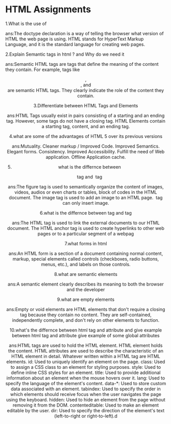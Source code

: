 # HTML Assignments

1.What is the use of <!DOCTYPE html>

ans:The doctype declaration is a way of telling the browser what version of HTML the web page is using. HTML stands for HyperText Markup Language, and it is the standard language for creating web pages. 

2.Explain Semantic tags in html ? and Why do we need it

ans:Semantic HTML tags are tags that define the meaning of the content they contain. For example, tags like <header>, <article>, and <footer> are semantic HTML tags. They clearly indicate the role of the content they contain.

3.Differentiate between HTML Tags and Elements 

ans:HTML Tags usually exist in pairs consisting of a starting and an ending tag. However, some tags do not have a closing tag. HTML Elements contain a starting tag, content, and an ending tag. 

4.what are some of the advantages of HTML 5 over its previous versions

ans:Mutuality.
Cleaner markup / Improved Code.
Improved Semantics.
Elegant forms.
Consistency.
Improved Accessibility.
Fulfill the need of Web application.
Offline Application cache.

5. what is the differnce between  <figure> tag and <img> tag

ans:The figure tag is used to semantically organize the content of images, videos, audios or even charts or tables, block of codes in the HTML document. The image tag is used to add an image to an HTML page. <img> tag can only insert image.

6.what is the differnce between <link>tag and <a>tag

ans:The HTML <link> tag is used to link the external documents to our HTML document. The HTML <a> anchor tag is used to create hyperlinks to other web pages or to a particular segment of a webpag

7.what forms in html

ans:An HTML form is a section of a document containing normal content, markup, special elements called controls (checkboxes, radio buttons, menus, etc.), and labels on those controls.

8.what are semantic elements

ans:A semantic element clearly describes its meaning to both the browser and the developer

9.what are empty elements

ans:Empty or void elements are HTML elements that don't require a closing tag because they contain no content. They are self-contained, independently complete, and don't rely on other elements to function.

10.what's the differnce between html tag and attribute and give example between html tag and attribute give example of some global attributes

ans:HTML tags are used to hold the HTML element. HTML element holds the content. HTML attributes are used to describe the characteristic of an HTML element in detail. Whatever written within a HTML tag are HTML elements.
id: Used to uniquely identify an element on the page.
class: Used to assign a CSS class to an element for styling purposes.
style: Used to define inline CSS styles for an element.
title: Used to provide additional information about an element when the mouse hovers over it.
lang: Used to specify the language of the element's content.
data-*: Used to store custom data associated with an element.
tabindex: Used to specify the order in which elements should receive focus when the user navigates the page using the keyboard.
hidden: Used to hide an element from the page without removing it from the DOM.
contenteditable: Used to make an element editable by the user.
dir: Used to specify the direction of the element's text (left-to-right or right-to-left).d